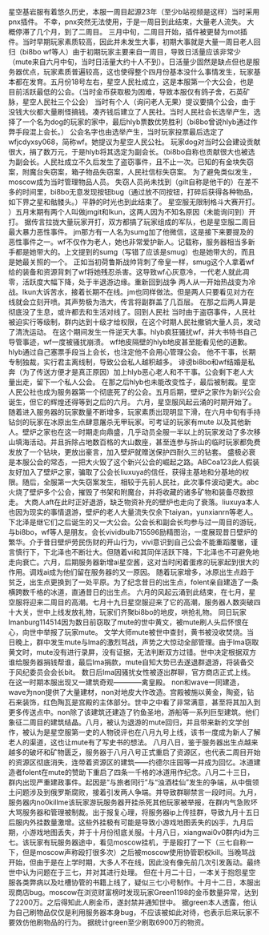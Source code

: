 ﻿星空基岩服有着悠久历史，本服一周目起源23年（至少b站视频是这样）当时采用pnx插件。
不幸，pnx突然无法使用，于是一周目到此结束，大量老人流失。
大概停滞了几个月，到了二周目。
三月中旬，二周目开始，插件被更替为mot插件。当时早期玩家素质较高，因此并未发生大事，初期大事就是大量一周目老人回归（bi8bo wf等人）由于初期玩家主要来自一周目，导致日活量应该非常少（mute来自六月中旬，当时日活量大约十人不到）。日活量少固然是缺点但也是服务器优点，玩家素质普遍较高，这也使得整个四月份基本没什么事情发生，玩家基本都在发育。五月份18号左右，星空人民社成立，这是本服第一个大公会，也是目前活跃最低的公会。（当时金币获取极为困难，导致本服仅有鸽子舍，石英矿脉，星空人民社三个公会）
当时有个人（询问老人无果）提议要搞个公会，由于没钱大伙都大量刷怪搞钱。凑齐钱后建立了人民社。当时人民社会长选举产生，选择了一个名为dog的玩家的家中，最后hlyb票数优势胜利（bi8bo曾说hlyb通过作弊手段混上会长。）
公会名字也由选举产生，当时玩家投票最后选定了wfjcdyxsy068，简称wf。她提议为星空人民公社。
玩家dog对当时公会建设贡献很大，捐了数万元，于是hlyb将其选定为副会长。（bi8bo自称也贡献很大也被选为副会长。人民社成立不久后发生了盗窃事件，且不止一次。已知的有金块失窃案，附魔台失窃案，箱子物品失窃案，人民社信标失窃案。
为了避免类似发生，moscow成为当时管理物品人员。
失窃人员尚未找到（gilt自称是他干的）在差不多的时间里，bi8bo无意发现按钮bug（通过放不同按钮，打碎后获得各种物品，如下界之星和骷髅头。）平静的时光也到此结束了。
星空服无限制格斗大赛开打。
）五月末期有两个人叫做jmgit和lkun，这两人因为不知名原因（未能询问到）开打。
据传言拉拢大量玩家开打，双方都搞了玩家组成的军队，也是星空服二周目最大暴力恶性事件。
jm那方有一人名为sumg加了他微信，这是接下来要提及的恶性事件之一。wf不仅作为老人，她也非常爱护新人。记载称，服务器相当多新手都是她带大的。上文提到的sumg（写错了应该是smug）也是她带大的，而且是她最关照的一个。
正如当初荷鲁斯战帅背刺了帝皇一样，smug这个人拿着wf给的装备和资源背刺了wf将她残忍杀害。这导致wf心灰意冷，一代老人就此凋零，活跃度大幅下降，处于半退游边缘。重新回到战争
两人从一开始热战变为冷战。lkun大诉苦水，接着长期不在线。jm也同样做法。但是两人只要看见对方在线就会立刻开喷。其声势极为浩大，传言将副群盖了几百层。
在那之后两人算是彻底没了生息，或许都去和生活对线了。回到人民社
当时由于盗窃事件，人民社被迫实行等级制，群内达到十级才给权限，在这个时期人民社撤销大量人员，发动了清洗运动。
在这个期间发生一件逆天大事。hlyb疯狂骚扰wf，并大书特书自己导管事迹，wf一度被骚扰崩溃。
wf地皮隔壁的hlyb地皮甚至能看见他的道歉。hlyb通过自己塞票手段当上会长，也注定他不会用心管理公会。
他不干事，长期专制独裁，实行君主离线制，导致公会私人越积越多。
诽谤bi8bo和wf结婚是私奔（为了传送方便才是真正原因）加上hlyb恶心老人和不干事。公会剩下老人大量出走，留下一个私人公会。
在那之后hlyb也未能改变性子，最后被制裁。星空人民公社也成为服务器第一个彻底死了的公会。五月后期，壁炉之家作为新兴公会诞生，但它的辉煌还得等到之后的六月。
六月，星空服风起云涌的时期开始了。
随着进入服务器的玩家数量不断增多，玩家素质出现明显下滑，在六月中旬有手持钻剑的玩家在冰原出生点肆意屠杀无甲玩家。可考证的玩家有mute 以及其他新人。壁炉之家也在这一时期走向鼎盛，几乎动员全服一半以上的玩家发动了多次移山填海活动。并且拆除占地数百格的大山数座，甚至连参与拆山的临时玩家都免费发放了一个钻块，更放出豪言，加入壁炉就赠送保护四耐久三的钻套。
盛极必衰是本服公会的常态，一把大火毁了这个新兴公会的崛起之路。ABCoa123此人假装友好加入了壁炉之家，骗取了公会长liuxuya的信任，获得主基地和分基地的权限。随后，全服第一大失窃案发生，相较于先前人民社，此次事件波动更大。abc火烧了壁炉多个公会，摧毁了书架和附魔台，并将收藏的诸多矿物和装备尽数掠走。
大商人aft在此时正好退游，缺乏物资补充的壁炉也走向了衰落。liuxuya本人也因为现实的事情退游，壁炉的老人大量流失仅余下taiyan，yunxianrn等老人。下北泽是继它们之后诞生的又一大公会。公会长和副会长均参与过一周目的游玩，与bi8bo，wf等人是朋友。会长vividbulb715596励精图治，一度展现昔日壁炉的繁华。介于昔日壁炉劳民伤财的开山行为，vivi意识到自己公会不能重蹈覆辙，谨言慎行下，下北泽也不断壮大。但随着vi和其同伴活跃下降，下北泽也不可避免地走向衰亡。六月，后期服务器新增ai星空酱，这对当时闲着蛋疼的玩家起到很大的作用。调戏ai成为他们留在服务器的又一原因。
随着玩家增多，冰原出生点趋于贫乏，出生点更换到了一处平原。为了纪念昔日的出生点，folent亲自建造了一条横跨数千格的冰道，直通昔日的出生点。
六月的风起云涌到此结束，在七月，星空服将迎来二周目的高潮。七月十九日星空服迎来了它的高潮，服务器人数突破四十大关，世中上线发放礼物，玩家们齐聚bi8bo的地皮，哄抢礼物。
同日玩家lmanburg114514因为数日前窃取了mute的世中黄文，被mute刷人头后怀恨在心，向世中举报了玩家mute。
文学大师mute被世中查封，黄书被没收焚烧。当日晚上，群中发生mute与lma的激烈骂战，声势之大惊动全部管理。由于lma窃取黄文时，mute没有进行录屏，没有证据，无法判断双方过错。世中决定根据双方谁给服务器捐钱帮谁，最后lma捐款，mute自知大势已去遂退群退游，将装备交于风纪委员会会长bit。
数日后lma因骚扰女性被逐出群聊，官方商店正式上线。在这一时期本服出现又一建筑奇观————禽皇殿。
non和wave一同建造，wave为non提供了大量建材，non对地皮大作改造。宫殿被施以黄金，陶瓷，钻石来装饰，红色陶瓦是宫殿的主体部分。世中之中看了非常满意，甚至将其加入到更多传送点中。non除了该建筑还建造了钓鱼圣地，游船等一系列巨型建筑。他们象征二周目的建筑结晶。八月，被认为退游的mute回归，并且带来新的文学创作，被认为是星空服第一史的人物锐评也在八月九号上线，该书一度成为新人了解老人的渠道，这也让mute有了写史书的想法。
八月八日，鉴于服务器出生点越来越多的破坏和矿物匮乏，服务器于八月八号正式重启了资源区，也代表二周目开始的资源区彻底消失，连带着资源区的建筑——约德尔庄园等一并成为回忆。冰道建造者folent在mute的赞助下重启了四条一千格的冰道用作纪念。八月二十三日，群内出现严重建政事件。起因是“与旅者同行”与“浊酒桂仙”发生的争端，从中俄领土问题涉及到俄罗斯腐败，接着引发两人争端。并导致群聊禁言一段时间。九月，服务器内no0killme该玩家游玩服务器开挂杀死其他玩家被举报，在群内气急败坏大骂服务器和管理被制裁。出于报复心理，将服务器ip上传挂群，导致九月十五日后服内外挂数量激增。这些外挂极有可能是导致小游戏地图丢失的凶手，九月后期，小游戏地图丢失，并于十月份彻底关服。十月八日，xiangwai0v0群内id为三七。该玩家有玩服务器途中，看见moscow挂机，于是殴打了一下（三七自称一下，但是moscow声称殴打很多次）之后被moscow使用协管职权kill。当晚骂战开始，但由于是在上学时期，大多人不在线，因此没有像先前几次引发轰动。最终世中认为问题在于三七，并对其进行处理。
但在十月二十日，一本关于抱怨星空服各类弊病以及吐槽协管的书籍上线了，疑似三七小号制作。十月十二日，本服出现商店bug。moscow在浏览财富榜时发现玩家Green1198的金币数量异常，达到了2200万。之后得知此人刷金币，遂封禁并通知世中。
据green本人透露，他认为自己刷物品仅仅是利用服务器本身bug，不应该被如此对待，也表示后来玩家不要效仿他刷物品的行为。
据统计green至少刷取6900万的物资。
